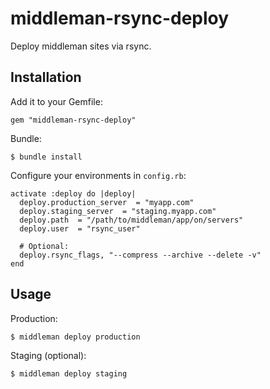 # middleman-rsync-deploy

Deploy middleman sites via rsync.

## Installation

Add it to your Gemfile:
```
gem "middleman-rsync-deploy"
```

Bundle:
```
$ bundle install
```

Configure your environments in `config.rb`:
```
activate :deploy do |deploy|
  deploy.production_server  = "myapp.com"
  deploy.staging_server  = "staging.myapp.com"
  deploy.path  = "/path/to/middleman/app/on/servers"
  deploy.user  = "rsync_user"

  # Optional:
  deploy.rsync_flags, "--compress --archive --delete -v"
end
```

## Usage

Production:
```
$ middleman deploy production
```

Staging (optional):
```
$ middleman deploy staging
```
